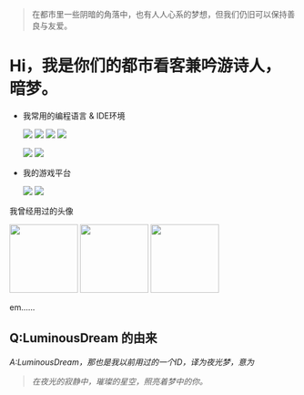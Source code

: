 >在都市里一些阴暗的角落中，也有人人心系的梦想，但我们仍旧可以保持善良与友爱。 

# Hi，我是你们的都市看客兼吟游诗人，暗梦。

- 我常用的编程语言 & IDE环境

    ![](https://img.shields.io/badge/-C%23-007396?style=flat-square&logo=csharp&logoColor=ffffff)
    ![](https://img.shields.io/badge/-Python-007396?style=flat-square&logo=python&logoColor=ffffff)
    ![](https://img.shields.io/badge/-PHP-007396?style=flat-square&logo=php&logoColor=ffffff)
    ![](https://img.shields.io/badge/-Javascript-007396?style=flat-square&logo=javascript&logoColor=ffffff)

    ![](https://img.shields.io/badge/-Visual%20Studio%202013-007396?style=flat-square&logo=visualstudio&logoColor=ffffff)
    ![](https://img.shields.io/badge/-Visual%20Studio%20Code-007396?style=flat-square&logo=visualstudio&logoColor=ffffff)


- 我的游戏平台

    ![](https://img.shields.io/badge/-Sony%20PlayStation%20Portable-e60011?logo=playstation&logoColor=ffffff)
    ![](https://img.shields.io/badge/-Nintendo%203DS-e60011?logo=nintendo%203ds&logoColor=ffffff)


我曾经用过的头像

<img src="https://darkace.xyz/icon.jpg" width="120" height="120"> <img src="https://darkace.xyz/icon_old.jpg" width="120" height="120"> <img src="https://darkace.xyz/github_icon_old.jpg" width="120" height="120">

em......

## Q:LuminousDream 的由来
*A:LuminousDream，那也是我以前用过的一个ID，译为夜光梦，意为*
> *在夜光的寂静中，璀璨的星空，照亮着梦中的你。*
